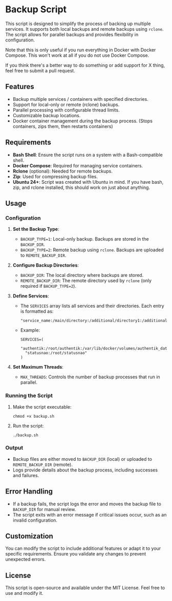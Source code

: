 # Backup Script

This script is designed to simplify the process of backing up multiple services. It supports both local backups and remote backups using `rclone`. The script allows for parallel backups and provides flexibility in configuration.

Note that this is only useful if you run everything in Docker with Docker Compose. This won't work at all if you do not use Docker Compose.

If you think there's a better way to do something or add support for X thing, feel free to submit a pull request.

## Features

- Backup multiple services / containers with specified directories.
- Support for local-only or remote (rclone) backups.
- Parallel processing with configurable thread limits.
- Customizable backup locations.
- Docker container management during the backup process. (Stops containers, zips them, then restarts containers)

## Requirements

- **Bash Shell**: Ensure the script runs on a system with a Bash-compatible shell.
- **Docker Compose**: Required for managing service containers.
- **Rclone** (optional): Needed for remote backups.
- **Zip**: Used for compressing backup files.
- **Ubuntu 24+**: Script was created with Ubuntu in mind. If you have bash, zip, and rclone installed, this should work on just about anything.

## Usage

### Configuration

1. **Set the Backup Type**:
   - `BACKUP_TYPE=1`: Local-only backup. Backups are stored in the `BACKUP_DIR`.
   - `BACKUP_TYPE=2`: Remote backup using `rclone`. Backups are uploaded to `REMOTE_BACKUP_DIR`.

2. **Configure Backup Directories**:
   - `BACKUP_DIR`: The local directory where backups are stored.
   - `REMOTE_BACKUP_DIR`: The remote directory used by `rclone` (only required if `BACKUP_TYPE=2`).

3. **Define Services**:
   - The `SERVICES` array lists all services and their directories. Each entry is formatted as:
     ```
     "service_name:/main/directory:/additional/directory1:/additional/directory2"
     ```
   - Example:
     ```
     SERVICES=(
       "authentik:/root/authentik:/var/lib/docker/volumes/authentik_database/_data"
       "statusnao:/root/statusnao"
     )
     ```

4. **Set Maximum Threads**:
   - `MAX_THREADS`: Controls the number of backup processes that run in parallel.

### Running the Script

1. Make the script executable:
   ```
   chmod +x backup.sh
   ```

2. Run the script:
   ```
   ./backup.sh
   ```

### Output

- Backup files are either moved to `BACKUP_DIR` (local) or uploaded to `REMOTE_BACKUP_DIR` (remote).
- Logs provide details about the backup process, including successes and failures.

## Error Handling

- If a backup fails, the script logs the error and moves the backup file to `BACKUP_DIR` for manual review.
- The script exits with an error message if critical issues occur, such as an invalid configuration.

## Customization

You can modify the script to include additional features or adapt it to your specific requirements. Ensure you validate any changes to prevent unexpected errors.

## License

This script is open-source and available under the MIT License. Feel free to use and modify it.

